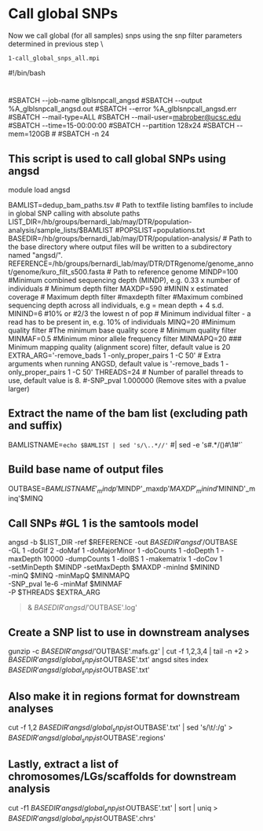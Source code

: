 # Call global SNPs
Now we call global (for all samples) snps using the snp filter parameters determined in previous step \

`1-call_global_snps_all.mpi`

#!/bin/bash
#
#SBATCH --job-name glblsnpcall_angsd
#SBATCH --output %A_glblsnpcall_angsd.out
#SBATCH --error %A_glblsnpcall_angsd.err
#SBATCH --mail-type=ALL
#SBATCH --mail-user=mabrober@ucsc.edu
#SBATCH --time=15-00:00:00
#SBATCH --partition 128x24
#SBATCH --mem=120GB   #
#SBATCH -n 24

## This script is used to call global SNPs using angsd
module load angsd

BAMLIST=dedup_bam_paths.tsv # Path to textfile listing bamfiles to include in global SNP calling with absolute paths
LIST_DIR=/hb/groups/bernardi_lab/may/DTR/population-analysis/sample_lists/$BAMLIST
#POPSLIST=populations.txt
BASEDIR=/hb/groups/bernardi_lab/may/DTR/population-analysis/ # Path to the base directory where output files will be written to a subdirectory named "angsd/".
REFERENCE=/hb/groups/bernardi_lab/may/DTR/DTRgenome/genome_annot/genome/kuro_filt_s500.fasta # Path to reference genome
MINDP=100 #Minimum combined sequencing depth (MINDP), e.g. 0.33 x number of individuals # Minimum depth filter
MAXDP=590 #MININ x estimated coverage # Maximum depth filter #maxdepth filter #Maximum combined sequencing depth across all individuals, e.g = mean depth + 4 s.d.
MININD=6 #10%  or #2/3 the lowest n of pop # Minimum individual filter - a read has to be present in, e.g. 10% of individuals
MINQ=20  #Minimum quality filter #The minimum base quality score # Minimum quality filter
MINMAF=0.5 #Minimum minor allele frequency filter
MINMAPQ=20 ### Minimum mapping quality (alignment score) filter, default value is 20
EXTRA_ARG='-remove_bads 1 -only_proper_pairs 1 -C 50' # Extra arguments when running ANGSD, default value is '-remove_bads 1 -only_proper_pairs 1 -C 50'
THREADS=24 # Number of parallel threads to use, default value is 8.
#-SNP_pval      1.000000        (Remove sites with a pvalue larger)


## Extract the name of the bam list (excluding path and suffix)
BAMLISTNAME=`echo $BAMLIST | sed 's/\..*//'` #| sed -e 's#.*/\(\)#\1#'`

## Build base name of output files
OUTBASE=$BAMLISTNAME'_mindp'$MINDP'_maxdp'$MAXDP'_minind'$MININD'_minq'$MINQ

## Call SNPs #GL 1 is the samtools model
angsd -b $LIST_DIR -ref $REFERENCE -out $BASEDIR'angsd'/$OUTBASE \
-GL 1 -doGlf 2 -doMaf 1 -doMajorMinor 1 -doCounts 1 -doDepth 1 -maxDepth 10000 -dumpCounts 1 -doIBS 1 -makematrix 1 -doCov 1 \
-setMinDepth $MINDP -setMaxDepth $MAXDP -minInd $MININD \
-minQ $MINQ -minMapQ $MINMAPQ \
-SNP_pval 1e-6 -minMaf $MINMAF \
-P $THREADS
$EXTRA_ARG
>& $BASEDIR'angsd/'$OUTBASE'.log'

## Create a SNP list to use in downstream analyses
gunzip -c $BASEDIR'angsd/'$OUTBASE'.mafs.gz' | cut -f 1,2,3,4 | tail -n +2 > $BASEDIR'angsd/global_snp_list_'$OUTBASE'.txt'
angsd sites index $BASEDIR'angsd/global_snp_list_'$OUTBASE'.txt'

## Also make it in regions format for downstream analyses
cut -f 1,2 $BASEDIR'angsd/global_snp_list_'$OUTBASE'.txt' | sed 's/\t/:/g' > $BASEDIR'angsd/global_snp_list_'$OUTBASE'.regions'

## Lastly, extract a list of chromosomes/LGs/scaffolds for downstream analysis
cut -f1 $BASEDIR'angsd/global_snp_list_'$OUTBASE'.txt' | sort | uniq > $BASEDIR'angsd/global_snp_list_'$OUTBASE'.chrs'
